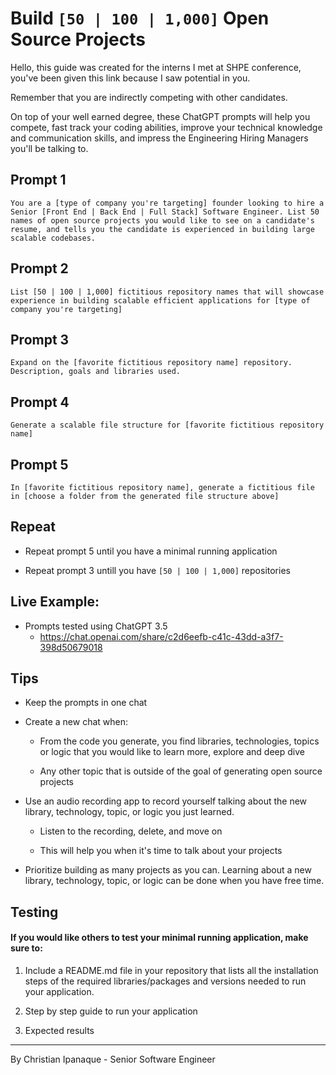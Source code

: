 # Build `[50 | 100 | 1,000]` Open Source Projects

Hello, this guide was created for the interns I met at SHPE conference, you've been given this link because I saw potential in you.

Remember that you are indirectly competing with other candidates.

On top of your well earned degree, these ChatGPT prompts will help you compete, fast track your coding abilities, improve your technical knowledge and communication skills, and impress the Engineering Hiring Managers you'll be talking to.

## Prompt 1

```
You are a [type of company you're targeting] founder looking to hire a Senior [Front End | Back End | Full Stack] Software Engineer. List 50 names of open source projects you would like to see on a candidate's resume, and tells you the candidate is experienced in building large scalable codebases.
```

## Prompt 2

```
List [50 | 100 | 1,000] fictitious repository names that will showcase experience in building scalable efficient applications for [type of company you're targeting]
```

## Prompt 3

```
Expand on the [favorite fictitious repository name] repository. Description, goals and libraries used.
```

## Prompt 4

```
Generate a scalable file structure for [favorite fictitious repository name]
```

## Prompt 5

```
In [favorite fictitious repository name], generate a fictitious file in [choose a folder from the generated file structure above]
```

## Repeat

- Repeat prompt 5 until you have a minimal running application

- Repeat prompt 3 untill you have `[50 | 100 | 1,000]` repositories

## Live Example:

- Prompts tested using ChatGPT 3.5
  - https://chat.openai.com/share/c2d6eefb-c41c-43dd-a3f7-398d50679018

## Tips

- Keep the prompts in one chat

- Create a new chat when:

  - From the code you generate, you find libraries, technologies, topics or logic that you would like to learn more, explore and deep dive

  - Any other topic that is outside of the goal of generating open source projects

- Use an audio recording app to record yourself talking about the new library, technology, topic, or logic you just learned.

  - Listen to the recording, delete, and move on

  - This will help you when it's time to talk about your projects

- Prioritize building as many projects as you can. Learning about a new library, technology, topic, or logic can be done when you have free time.

## Testing

#### If you would like others to test your minimal running application, make sure to:

1. Include a README.md file in your repository that lists all the installation steps of the required libraries/packages and versions needed to run your application.

2. Step by step guide to run your application

3. Expected results

---

By Christian Ipanaque - Senior Software Engineer
